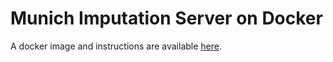 # Munich Imputation Server on Docker

A docker image and instructions are available [here](https://github.com/genepi/imputationserver-docker).
